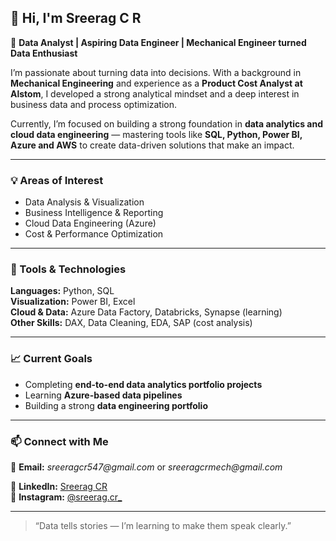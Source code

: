 ## 👋 Hi, I'm **Sreerag C R**

🎯 **Data Analyst | Aspiring Data Engineer | Mechanical Engineer turned Data Enthusiast**

I’m passionate about turning data into decisions. With a background in **Mechanical Engineering** and experience as a **Product Cost Analyst at Alstom**, I developed a strong analytical mindset and a deep interest in business data and process optimization.  

Currently, I’m focused on building a strong foundation in **data analytics and cloud data engineering** — mastering tools like **SQL, Python, Power BI, Azure and AWS** to create data-driven solutions that make an impact.  

---

### 💡 Areas of Interest
- Data Analysis & Visualization  
- Business Intelligence & Reporting  
- Cloud Data Engineering (Azure)  
- Cost & Performance Optimization  

---

### 🧰 Tools & Technologies
**Languages:** Python, SQL  
**Visualization:** Power BI, Excel  
**Cloud & Data:** Azure Data Factory, Databricks, Synapse (learning)  
**Other Skills:** DAX, Data Cleaning, EDA, SAP (cost analysis)  

---

### 📈 Current Goals
- Completing **end-to-end data analytics portfolio projects**  
- Learning **Azure-based data pipelines**  
- Building a strong **data engineering portfolio**  

---

### 📫 Connect with Me

📧 **Email:**
_sreeragcr547@gmail.com_ 
or 
_sreeragcrmech@gmail.com_  

💼 **LinkedIn:** [Sreerag CR](https://www.linkedin.com/in/sreerag-cr/)  
📸 **Instagram:** [@sreerag.cr_](https://www.instagram.com/sreerag.cr_/)  

---

> “Data tells stories — I’m learning to make them speak clearly.”

